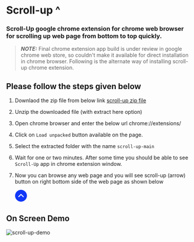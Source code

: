 # Scroll-up ^

### Scroll-Up google chrome extension for chrome web browser for scrolling up web page from bottom to top quickly.

> **_NOTE:_** Final chrome extension app build is under review in google chrome web store, so couldn't make it available for direct installation in chrome browser. Following is the alternate way of installing scroll-up chrome extension.

## Please follow the steps given below

1. Downlaod the zip file from below link
   [scroll-up zip file](https://github.com/sachinwakle/scroll-up/archive/main.zip)

2. Unzip the downloaded file (with extract here option)

3. Open chrome browser and enter the below url
   chrome://extensions/

4. Click on `Load unpacked` button available on the page.

5. Select the extracted folder with the name `scroll-up-main`

6. Wait for one or two minutes. After some time you should be able to see `Scroll-Up` app in chrome extension window.

7. Now you can browse any web page and you will see scroll-up (arrow) button on right bottom side of the web page as shown below

   ![scroll-up button](https://github.com/sachinwakle/scroll-up/blob/main/navigator-up-arrow.png?raw=true)

## On Screen Demo
![scroll-up-demo](https://gist.githubusercontent.com/sachinwakle/80fe3a0e25480bab114da8f6316af6f8/raw/734fbe1419f7f44484c32fb9908ba94a31df5559/scroll-up-640-400.gif)
